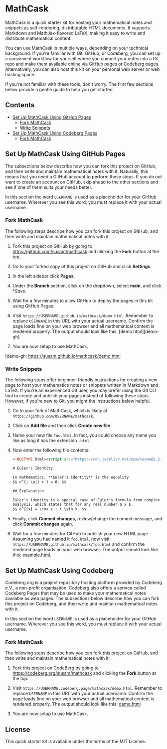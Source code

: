 MathCask
========

MathCask is a quick starter kit for hosting your mathematical notes
and snippets as self-rendering, distributable HTML documents.  It
supports Markdown and MathJax-flavored LaTeX, making it easy to write
and distribute mathematical content.

You can use MathCask in multiple ways, depending on your technical
background.  If you're familiar with Git, GitHub, or Codeberg, you can
set up a convenient workflow for yourself where you commit your notes
into a Git repo and make them available online via GitHub pages or
Codeberg pages.  Alternatively, you can also host this kit on your
personal web server or web hosting space.

If you're not familiar with these tools, don't worry.  The first few
sections below provide a gentle guide to help you get started.


Contents
--------

* [Set Up MathCask Using GitHub Pages](#set-up-mathcask-using-github-pages)
  * [Fork MathCask](#fork-mathcask)
  * [Write Snippets](#write-snippets)
* [Set Up MathCask Using Codeberg Pages](#set-up-mathcask-using-codeberg-pages)
  * [Fork MathCask](#fork-mathcask)


Set Up MathCask Using GitHub Pages
----------------------------------

The subsections below describe how you can fork this project on
GitHub, and then write and maintain mathematical notes with it.
Naturally, this means that you need a GitHub account to perform these
steps.  If you do not want to create an account on GitHub, skip ahead
to the other sections and see if one of them suits your needs better.

In this section the word `USERNAME` is used as a placeholder for your
GitHub username.  Wherever you see this word, you must replace it with
your actual username.


### Fork MathCask

The following steps describe how you can fork this project on GitHub,
and then write and maintain mathematical notes with it:

  1. Fork this project on GitHub by going to
     <https://github.com/susam/mathcask> and clicking the **Fork**
     button at the top.

  2. Go to your forked copy of this project on GitHub and click
     **Settings**.

  3. In the left sidebar click **Pages**.

  4. Under the **Branch** section, click on the dropdown, select
     **main**, and click **Save*.

  5. Wait for a few minutes to allow GitHub to deploy the pages in
     this kit using GitHub Pages.

  6. Visit `https://USERNAME.github.io/mathcask/demo.html`.  Remember
     to replace `USERNAME` in this URL with your actual username.
     Confirm the page loads fine on your web browser and all
     mathematical content is rendered properly.  The output should
     look like this: [demo.html][demo-gh]

  6. You are now setup to use MathCask.

[demo-gh: https://susam.github.io/mathcask/demo.html


### Write Snippets

The following steps offer beginner-friendly instructions for creating
a new page to host your mathematics notes or snippets written in
Markdown and LaTeX.  If you're an experienced Git user, you may prefer
using the Git CLI tool to create and publish your pages instead of
following these steps.  However, if you're new to Git, you might the
instructions below helpful.

  1. Go to your fork of MathCask, which is likely at
     `https://github.com/USERNAME/mathcask`.

  2. Click on **Add file** and then click **Create new file**.

  3. Name your new file `foo.html`.  In fact, you could choose any
     name you like as long it has the extension `.html`.

  4. Now enter the following file contents:

     ```html
     <!DOCTYPE html><script src="https://cdn.jsdelivr.net/npm/texme@1.2.2"></script><textarea>

     # Euler's Identity

     In mathematics, **Euler's identity** is the equality
     $$ e^{i \pi} + 1 = 0. $$

     ## Explanation

     Euler's identity is a special case of Euler's formula from complex
     analysis, which states that for any real number $ x $,
     $$ e^{ix} = \cos x + i \sin x. $$
     ```

  5. Finally, click **Commit changes**, review/change the commit
     message, and click **Commit changes** again.

  6. Wait for a few minutes for GitHub to publish your new HTML page.
     Assuming you had named it `foo.html`, now visit
     `https://USERNAME.github.io/mathcask/foo.html` and confirm the
     rendered page loads on your web browser.  The output should look
     like this: [example.html][example-gh].

[example-gh]: https://susam.github.io/mathcask/example.html


Set Up MathCask Using Codeberg
------------------------------

Codeberg.org is a project repository hosting platform provided by
Codeberg e.V., a non-profit organisation.  Codeberg also offers a
service called Codeberg Pages that may be used to make your
mathematical notes available as web pages.  The subsections below
describe how you can fork this project on Codeberg, and then write and
maintain mathematical notes with it.

In this section the word `USERNAME` is used as a placeholder for your
GitHub username.  Wherever you see this word, you must replace it with
your actual username.


### Fork MathCask

The following steps describe how you can fork this project on GitHub,
and then write and maintain mathematical notes with it:

  1. Fork this project on CodeBerg by going to
     <https://codeberg.org/susam/mathcask> and clicking the **Fork**
     button at the top.

  2. Visit `https://USERNAME.codeberg.page/mathcask/demo.html`.  Remember
     to replace `USERNAME` in this URL with your actual username.
     Confirm the page loads fine on your web browser and all
     mathematical content is rendered properly.  The output should
     look like this: [demo.html][demo-cb]

  6. You are now setup to use MathCask.

[demo-cb]: https://susam.codeberg.page/mathcask/demo.html


License
-------

This quick starter kit is available under the terms of the MIT License.


<!--

Publish Checklist
-----------------

git remote add cb https://codeberg.org/susam/mathcask.git
git push cb main:pages

-->
